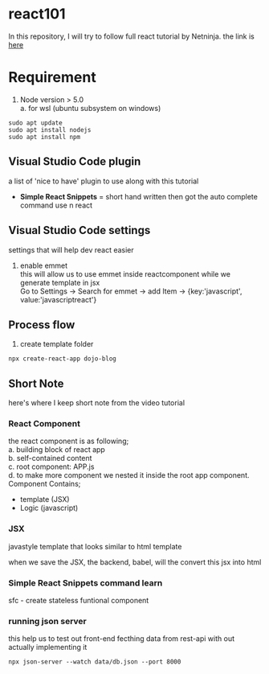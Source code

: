 # react101

In this repository, I will try to follow full react tutorial by Netninja. the link is [here](https://www.youtube.com/watch?v=j942wKiXFu8&list=RDCMUCW5YeuERMmlnqo4oq8vwUpg)

# Requirement
1. Node version > 5.0 <br />
a. for wsl (ubuntu subsystem on windows) <br />
```
sudo apt update
sudo apt install nodejs
sudo apt install npm
```

## Visual Studio Code plugin
a list of 'nice to have' plugin to use along with this tutorial
- <b>Simple React Snippets</b> = short hand written then got the auto complete command use n react

## Visual Studio Code settings
settings that will help dev react easier

1. enable emmet<br />
this will allow us to use emmet inside reactcomponent while we generate template in jsx<br />
    Go to Settings -> Search for emmet -> add Item -> {key:'javascript', value:'javascriptreact'}

## Process flow
1. create template folder
```
npx create-react-app dojo-blog
```

## Short Note
here's where I keep short note from the video tutorial

### React Component <br />

the react component is as following;<br/>
a. building block of react app<br    />
b. self-contained content<br />
c. root component: APP.js<br/>
d. to make more component we nested it inside the root app component.
Component Contains;
- template (JSX)
- Logic (javascript)


### JSX
javastyle template that looks similar to html template

when we save the JSX, the backend, babel, will the convert this jsx into html


### Simple React Snippets command learn
sfc - create stateless funtional component

### running json server
this help us to test out front-end fecthing data from rest-api with out actually implementing it
```
npx json-server --watch data/db.json --port 8000
```

